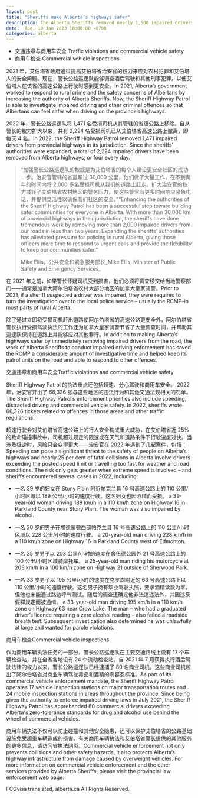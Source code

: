 ```yaml
---
layout: post
title: "Sheriffs make Alberta’s highways safer"
description: The Alberta Sheriffs removed nearly 1,500 impaired drivers from Alberta’s highways in 2022, the first full year since being given expanded authorities.
date:  Tue, 10 Jan 2023 10:00:00 -0700
categories: alberta
---
```


* 交通违章与商用车安全 Traffic violations and commercial vehicle safety
* 商用车检查 Commercial vehicle inspections

2021 年，艾伯塔省政府通过提高艾伯塔省治安官的权力来应对农村犯罪和艾伯塔人的安全问题。现在，警长公路巡逻队能够调查酒后驾驶和其他刑事犯罪，以便艾伯塔人在该省的高速公路上行驶时感到更安全。In 2021, Alberta’s government worked to respond to rural crime and the safety concerns of Albertans by increasing the authority of Alberta Sheriffs. Now, the Sheriff Highway Patrol is able to investigate impaired driving and other criminal offences so that Albertans can feel safer when driving on the province’s highways.

2022 年，警长公路巡逻队将 1,471 名受损司机从其管辖的省级公路上移除。自从警长的权力扩大以来，共有 2,224 名受损司机已从艾伯塔省高速公路上撤离，即每天 4 名。In 2022, the Sheriff Highway Patrol removed 1,471 impaired drivers from provincial highways in its jurisdiction. Since the sheriffs’ authorities were expanded, a total of 2,224 impaired drivers have been removed from Alberta highways, or four every day.

> “加强警长公路巡逻队的权威是为艾伯塔省的每个人建设更安全社区的成功一步。治安官管辖的省道超过 30,000 公里，他们做了大量工作，在不到两年的时间内将 2,000 多名受损司机从我们的道路上赶走。扩大治安官的权力减轻了艾伯塔省农村地区的警务压力，使这些警官有更多时间响应紧急电话，并提供灵活性以确保我们社区的安全。”“Enhancing the authorities of the Sheriff Highway Patrol has been a successful step toward building safer communities for everyone in Alberta. With more than 30,000 km of provincial highways in their jurisdiction, the sheriffs have done tremendous work by removing more than 2,000 impaired drivers from our roads in less than two years. Expanding the sheriffs’ authorities has alleviated pressure for policing in rural Alberta, giving those officers more time to respond to urgent calls and provide the flexibility to keep our communities safer.”
>
> Mike Ellis，公共安全和紧急服务部长_Mike Ellis, Minister of Public Safety and Emergency Services_

在 2021 年之前，如果警长怀疑司机受到损害，他们必须将调查移交给当地警察部门——通常是加拿大阿尔伯塔省农村大部分地区的加拿大皇家骑警。Prior to 2021, if a sheriff suspected a driver was impaired, they were required to turn the investigation over to the local police service – usually the RCMP–in most parts of rural Alberta.

除了通过立即将受损司机赶出道路使阿尔伯塔省的高速公路更安全外，阿尔伯塔省警长执行受损驾驶执法的工作还为加拿大皇家骑警节省了大量调查时间，并帮助其巡逻队保持在道路上并能够应对其他罪行。In addition to making Alberta’s highways safer by immediately removing impaired drivers from the road, the work of Alberta Sheriffs to conduct impaired driving enforcement has saved the RCMP a considerable amount of investigative time and helped keep its patrol units on the road and able to respond to other offences.

交通违章和商用车安全Traffic violations and commercial vehicle safety

Sheriff Highway Patrol 的执法重点还包括超速、分心驾驶和商用车安全。 2022 年，治安官开出了 66,326 张与这些地区的违法行为和其他交通法规相关的罚单。The Sheriff Highway Patrol’s enforcement priorities also include speeding, distracted driving and commercial vehicle safety. In 2022, sheriffs wrote 66,326 tickets related to offences in those areas and other traffic regulations.

超速行驶会对艾伯塔省高速公路上的行人安全构成重大威胁，在艾伯塔省近 25% 的致命碰撞事故中，司机超过规定的限速或在天气和道路条件下行驶速度过快。当涉及极速时，风险只会变得更大——治安官在 2022 年遇到了几起案件，包括：Speeding can pose a significant threat to the safety of people on Alberta’s highways and nearly 25 per cent of fatal collisions in Alberta involve drivers exceeding the posted speed limit or travelling too fast for weather and road conditions. The risk only gets greater when extreme speed is involved – and sheriffs encountered several cases in 2022, including:

* 一名 39 岁的妇女在 Stony Plain 附近帕克兰县 16 号高速公路上的 110 公里/小时区域以 189 公里/小时的速度行驶。这名妇女也因酒精而受损。 a 39-year-old woman driving 189 km/h in a 110 km/h zone on Highway 16 in Parkland County near Stony Plain. The woman was also impaired by alcohol.

* 一名 20 岁的男子在埃德蒙顿西部帕克兰县 16 号高速公路上的 110 公里/小时区域以 228 公里/小时的速度行驶。 a 20-year-old man driving 228 km/h in a 110 km/h zone on Highway 16 in Parkland County west of Edmonton.

* 一名 25 岁男子以 203 公里/小时的速度在舍伍德公园外 21 号高速公路上的 100 公里/小时区域骑摩托车。 a 25-year-old man riding his motorcycle at 203 km/h in a 100 km/h zone on Highway 21 outside of Sherwood Park.

* 一名 33 岁男子以 195 公里/小时的速度在克罗湖附近的 63 号高速公路上以 110 公里/小时的速度行驶。这名男子持有毕业驾驶执照，要求酒精读数为零，但他也未能通过路边呼气测试。随后的调查还确定他非法逍遥法外，并因违反假释规定而被通缉。 a 33-year-old man driving 195 km/h in a 110 km/h zone on Highway 63 near Crow Lake. The man – who had a graduated driver’s licence requiring a zero alcohol reading – also failed a roadside breath test. Subsequent investigation also determined he was unlawfully at large and wanted for parole violations.

商用车检查Commercial vehicle inspections

作为商用车辆执法任务的一部分，警长公路巡逻队在主要交通路线上设有 17 个车辆检查站，并在全省各地设有 24 个流动检查站。自 2021 年 7 月获得执行酒后驾驶法律的权力以来，警长公路巡逻队已经逮捕了 80 名商业司机，这些商业司机超出了阿尔伯塔省对商业车辆驾驶毒品和酒精的零容忍标准。As part of its commercial vehicle enforcement mandate, the Sheriff Highway Patrol operates 17 vehicle inspection stations on major transportation routes and 24 mobile inspection stations in areas throughout the province. Since being given the authority to enforce impaired driving laws in July 2021, the Sheriff Highway Patrol has apprehended 80 commercial drivers exceeding Alberta's zero-tolerance standards for drug and alcohol use behind the wheel of commercial vehicles.

商用车辆执法不仅可以防止碰撞和其他安全隐患，还可以保护艾伯塔省的公路基础设施免受超重车辆造成的损害。有关商用车辆执法和艾伯塔省警长提供的其他服务的更多信息，请访问省执法网页。Commercial vehicle enforcement not only prevents collisions and other safety hazards, it also protects Alberta’s highway infrastructure from damage caused by overweight vehicles. For more information on commercial vehicle enforcement and the other services provided by Alberta Sheriffs, please visit the provincial law enforcement web page.

FCGvisa translated, alberta.ca All Rights Reserved.
